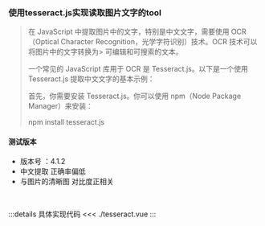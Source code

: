 ### 使用tesseract.js实现读取图片文字的tool
> 在 JavaScript 中提取图片中的文字，特别是中文文字，需要使用 OCR（Optical Character Recognition，光学字符识别）技术。OCR 技术可以将图片中的文字转换为> 可编辑和可搜索的文本。
> 
> 一个常见的 JavaScript 库用于 OCR 是 Tesseract.js。以下是一个使用 Tesseract.js 提取中文文字的基本示例：
> 
> 首先，你需要安装 Tesseract.js。你可以使用 npm（Node Package Manager）来安装：
> 
> npm install tesseract.js

#### 测试版本
 - 版本号 ：4.1.2
 - 中文提取 正确率偏低
 - 与图片的清晰图 对比度正相关


<script setup>
// import {Suspendse} from "vue"
import Tesseract from "./tesseract.vue"
</script>

<Tesseract/>

<br>

:::details 具体实现代码
<<< ./tesseract.vue
:::
